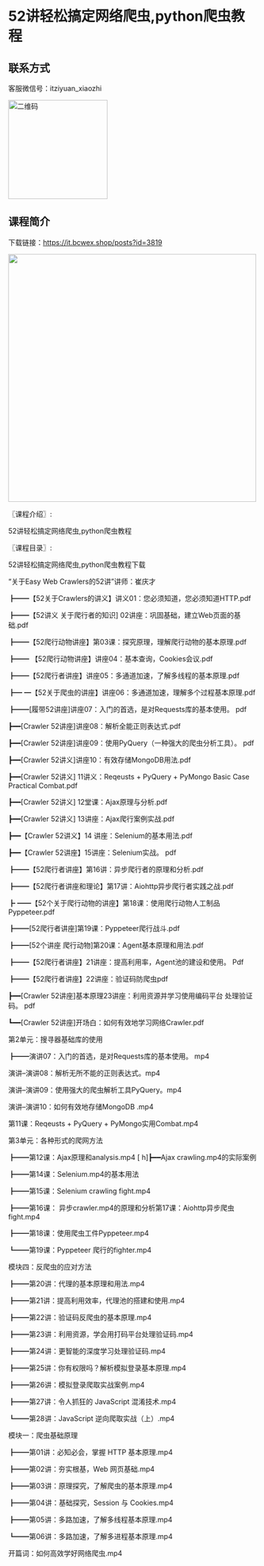 # 52讲轻松搞定网络爬虫,python爬虫教程

## 联系方式

客服微信号：itziyuan_xiaozhi

<img src="https://ziyuanyun.oss-cn-guangzhou.aliyuncs.com/common/20240614073449/666b82192834a.jpg" width="200" height="200" alt="二维码">

## 课程简介

下载链接：https://it.bcwex.shop/posts?id=3819

<img src="https://ziyuanyun.oss-cn-guangzhou.aliyuncs.com/yun/20240515185344/6644943806057.jpg" width="500" alt="">

  〖课程介绍〗:

 52讲轻松搞定网络爬虫,python爬虫教程

 〖课程目录〗:

 52讲轻松搞定网络爬虫,python爬虫教程下载



 “关于Easy Web Crawlers的52讲”讲师：崔庆才

 ┣━━【52关于Crawlers的讲义】讲义01：您必须知道，您必须知道HTTP.pdf

 ┣━━【52讲义 关于爬行者的知识] 02讲座：巩固基础，建立Web页面的基础.pdf

 ┣━━【52爬行动物讲座】第03课：探究原理，理解爬行动物的基本原理.pdf

 ┣━━ 【52爬行动物讲座】讲座04：基本查询，Cookies会议.pdf

 ┣━━【52爬行者讲座】讲座05：多通道加速，了解多线程的基本原理.pdf

 ┣━ ━【52关于爬虫的讲座】讲座06：多通道加速，理解多个过程基本原理.pdf

 ┣━━[履带52讲座]讲座07：入门的首选，是对Requests库的基本使用。 pdf

 ┣━━[Crawler 52讲座]讲座08：解析全能正则表达式.pdf

 ┣━━[Crawler 52讲座]讲座09：使用PyQuery（一种强大的爬虫分析工具）。 pdf

 ┣━━[Crawler 52讲义]讲座10：有效存储MongoDB用法.pdf

 ┣━━[Crawler 52讲义] 11讲义：Reqeusts + PyQuery + PyMongo Basic Case Practical Combat.pdf

 ┣━━[Crawler 52讲义] 12堂课：Ajax原理与分析.pdf

 ┣━━[Crawler 52讲义] 13讲座：Ajax爬行案例实战.pdf

 ┣━━【Crawler 52讲义】14 讲座：Selenium的基本用法.pdf

 ┣━━【Crawler 52讲座】15讲座：Selenium实战。 pdf

 ┣━━【52爬行者讲座】第16讲：异步爬行者的原理和分析.pdf

 ┣━━【52爬行者讲座和理论】第17讲：Aiohttp异步爬行者实践之战.pdf

 ┣ ━━【52个关于爬行动物的讲座】第18课：使用爬行动物人工制品Pyppeteer.pdf

 ┣━━[52爬行者讲座]第19课：Pyppeteer爬行战斗.pdf

 ┣━━[52个讲座 爬行动物]第20课：Agent基本原理和用法.pdf

 ┣━━【52爬行者讲座】21讲座：提高利用率，Agent池的建设和使用。 Pdf

 ┣━━【52爬行者讲座】22讲座：验证码防爬虫pdf

 ┣━━[Crawler 52讲座]基本原理23讲座：利用资源并学习使用编码平台 处理验证码。 pdf

 ┗━━[Crawler 52讲座]开场白：如何有效地学习网络Crawler.pdf

 第2单元：搜寻器基础库的使用

 ┣━━演讲07：入门的首选，是对Requests库的基本使用。 mp4

 演讲–演讲08：解析无所不能的正则表达式。mp4

 演讲–演讲09：使用强大的爬虫解析工具PyQuery。mp4

 演讲–演讲10：如何有效地存储MongoDB .mp4

 第11课：Reqeusts + PyQuery + PyMongo实用Combat.mp4

 第3单元：各种形式的爬网方法

 ┣━━第12课：Ajax原理和analysis.mp4 [ h]┣━━Ajax crawling.mp4的实际案例

 ┣━━第14课：Selenium.mp4的基本用法

 ┣━━第15课：Selenium crawling fight.mp4

 ┣━━第16课： 异步crawler.mp4的原理和分析第17课：Aiohttp异步爬虫fight.mp4

 ┣━━第18课：使用爬虫工件Pyppeteer.mp4

 ┗━━第19课：Pyppeteer 爬行的fighter.mp4

 模块四：反爬虫的应对方法

 ┣━━第20讲：代理的基本原理和用法.mp4

 ┣━━第21讲：提高利用效率，代理池的搭建和使用.mp4

 ┣━━第22讲：验证码反爬虫的基本原理.mp4

 ┣━━第23讲：利用资源，学会用打码平台处理验证码.mp4

 ┣━━第24讲：更智能的深度学习处理验证码.mp4

 ┣━━第25讲：你有权限吗？解析模拟登录基本原理.mp4

 ┣━━第26讲：模拟登录爬取实战案例.mp4

 ┣━━第27讲：令人抓狂的 JavaScript 混淆技术.mp4

 ┗━━第28讲：JavaScript 逆向爬取实战（上）.mp4

 模块一：爬虫基础原理

 ┣━━第01讲：必知必会，掌握 HTTP 基本原理.mp4

 ┣━━第02讲：夯实根基，Web 网页基础.mp4

 ┣━━第03讲：原理探究，了解爬虫的基本原理.mp4

 ┣━━第04讲：基础探究，Session 与 Cookies.mp4

 ┣━━第05讲：多路加速，了解多线程基本原理.mp4

 ┗━━第06讲：多路加速，了解多进程基本原理.mp4

 开篇词：如何高效学好网络爬虫.mp4

  